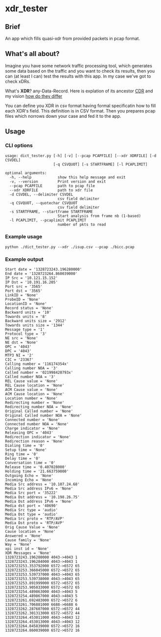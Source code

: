 # xdr_tester

## Brief

An app which fills quasi-xdr from provided packets in pcap format.

## What's all about?

Imagine you have some network traffic processing tool, which generates some data based on the traffic and you want to check its results, then you can (at least I can) test the results with this app.
In my case we've got to check xDRs.

What's **XDR**? any-Data-Record. Here is explation of its ancestor [CDR](https://en.wikipedia.org/wiki/Call_detail_record) and my vision [how do they differ](https://stackoverflow.com/a/51760145/3621883)

You can define you XDR in csv format having formal specificatin how to fill each XDR's field. This definition is in CSV format.
Then you prepares pcap files which norrows down your case and fed it to the app.


## Usage

### CLI options

```
usage: dict_tester.py [-h] [-v] [--pcap PCAPFILE] [--xdr XDRFILE] [-d CSVDEL]
                      [-q CSVQUOT] [-s STARTFRAME] [-l PCAPLIMIT]

optional arguments:
  -h, --help            show this help message and exit
  -v, --version         Print version and exit
  --pcap PCAPFILE       path to pcap file
  --xdr XDRFILE         path to xdr file
  -d CSVDEL, --delimiter CSVDEL
                        csv field delimiter
  -q CSVQUOT, --quotechar CSVQUOT
                        csv field delimiter
  -s STARTFRAME, --startframe STARTFRAME
                        Start analysis from frame nb (1-based)
  -l PCAPLIMIT, --pcaplimit PCAPLIMIT
                        number of pkts to read
```


### Example usage

`python ./dict_tester.py --xdr ./isup.csv --pcap ./bicc.pcap`


### Example output

```
Start date = '1328723243.196280000'
End date = '1328723264.860039000'
IP Src = '10.121.15.152'
IP Dst = '10.191.16.205'
Port src = '3565'
Port dst = '3565'
LinkID = 'None'
ProbeID = 'None'
LocationID = 'None'
Record status = 'None'
Backward units = '10'
Towards units = '8'
Backward units size = '2912'
Towards units size = '1344'
Message type = '1'
Protocol type = '3'
NE src = 'None'
NE dst = 'None'
OPC = '4043'
DPC = '4043'
MTP3 NI = '2'
CIC = '23367'
Calling number = '116174354x'
Calling number NOA = '3'
Called number = '021998420793x'
Called number NOA = '3'
REL Cause value = 'None'
REL Cause location = 'None'
ACM Cause value = 'None'
ACM Cause location = 'None'
Location number = 'None'
Redirecting number = 'None'
Redirecting number NOA = 'None'
Original Called number = 'None'
Original Called number NOA = 'None'
Connected number = 'None'
Connected number NOA = 'None'
Charge indicator = 'None'
Releasing OPC = '4043'
Redirection indicator = 'None'
Redirection reason = 'None'
Dialing time = '0'
Setup time = 'None'
Ring time = '0'
Delay time = '0'
Conversation time = '0'
Release time = '0.407028000'
Holding time = '21.663759000'
Outgoing Echo = 'None'
Incoming Echo = 'None'
Media Src address = '10.107.24.68'
Media Src address IPv6 = 'None'
Media Src port = '35222'
Media Dst address = '10.198.26.75'
Media Dst address IPv6 = 'None'
Media dst port = '40690'
Media Src type = 'audio'
Media Dst type = 'audio'
Media Src proto = 'RTP/AVP'
Media Dst proto = 'RTP/AVP'
Orig Cause Value = 'None'
Cause location = 'None'
Answered = 'None'
Cause family = 'None'
Way = 'None'
xpi inst id = 'None'
XDR Messages = 'None'
1328723243.196280000 4043->4043 1
1328723243.196284000 4043->4043 1
1328723253.353792000 6572->6572 65
1328723253.366045000 6572->6572 65
1328723253.539737000 4043->4043 65
1328723253.539738000 4043->4043 65
1328723253.891999000 6572->6572 65
1328723253.905833000 6572->6572 65
1328723254.489863000 4043->4043 5
1328723254.489867000 4043->4043 5
1328723261.692483000 6572->6572 6
1328723261.706881000 6688->6688 6
1328723262.287607000 6572->6572 44
1328723262.301313000 6572->6572 44
1328723264.453011000 4043->4043 12
1328723264.453013000 4043->4043 12
1328723264.845839000 6572->6572 16
1328723264.860039000 6572->6572 16

```
